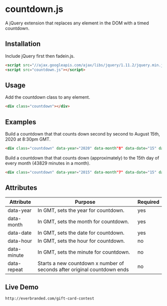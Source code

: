 # countdown.js
A jQuery extension that replaces any element in the DOM with a timed countdown.

## Installation
Include jQuery first then fadein.js.
```html
<script src="//ajax.googleapis.com/ajax/libs/jquery/1.11.2/jquery.min.js"></script>
<script src="countdown.js"></script>
```

## Usage
Add the countdown class to any element. 
```html
<div class="countdown"></div>
```

## Examples
Build a countdown that that counts down second by second to August 15th, 2020 at 8:30pm GMT.
```html
<div class="countdown" data-year="2020" data-month"8" data-date="15" data-hour="20" data-minute="30">countdown loading...</div>
```

Build a countdown that that counts down (approximately) to the 15th day of every month (43829 minutes in a month).
```html
<div class="countdown" data-year="2015" data-month"7" data-date="15" data-hour="20" data-minute="00" data-repeat="43829">countdown loading...</div>
```

## Attributes
| Attribute   | Purpose                                        | Required |
| ----------- | ---------------------------------------------- | -------- |
| data-year   | In GMT, sets the year for countdown.           | yes      |
| data-month  | In GMT, sets the month for countdown.          | yes      |
| data-date   | In GMT, sets the date for countdown.           | yes      |
| data-hour   | In GMT, sets the hour for countdown.           | no       |
| data-minute | In GMT, sets the minute for countdown.         | no       |
| data-repeat | Starts a new countdown x number of seconds after original countdown ends | no |


## Live Demo
```html
http://everbranded.com/gift-card-contest
```


